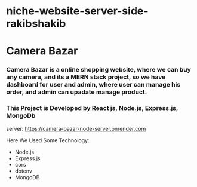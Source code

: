 # niche-website-server-side-rakibshakib
# Camera Bazar
### Camera Bazar is a online shopping website, where we can buy any camera, and its a MERN stack project, so we have dashboard for user and admin, where user can manage his order, and admin can upadate manage product.

### This Project is Developed by React js, Node.js, Express.js, MongoDb

server: https://camera-bazar-node-server.onrender.com


Here We Used Some Technology: 

- Node.js
- Express.js
- cors
- dotenv
- MongoDB



